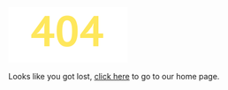![](https://github.com/Swag-Discord-Bot/Swag-Docs/blob/main/Assets/404Logo.png?raw=true)

Looks like you got lost, [click here](Home.md) to go to our home page.
